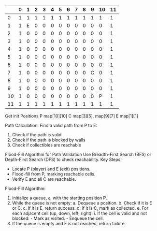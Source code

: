 |   | 0 | 1 | 2 | 3 | 4 | 5 | 6 | 7 | 8 | 9 | 10 | 11 |
|---|---|---|---|---|---|---|---|---|---|---|----|----|
| 0 | 1 | 1 | 1 | 1 | 1 | 1 | 1 | 1 | 1 | 1 |  1 |  1 |
| 1 | 1 | E | 0 | 0 | 0 | 0 | 0 | 0 | 0 | 0 |  0 |  1 |
| 2 | 1 | 0 | 0 | 0 | 0 | 0 | 0 | 0 | 0 | 0 |  0 |  1 |
| 3 | 1 | 0 | 0 | 0 | 0 | 0 | 0 | 0 | 0 | 0 |  0 |  1 |
| 4 | 1 | 0 | 0 | 0 | 0 | 0 | 0 | 0 | 0 | 0 |  0 |  1 |
| 5 | 1 | 0 | 0 | C | 0 | 0 | 0 | 0 | 0 | 0 |  0 |  1 |
| 6 | 1 | 0 | 0 | 0 | 0 | 0 | 0 | 0 | 0 | 0 |  0 |  1 |
| 7 | 1 | 0 | 0 | 0 | 0 | 0 | 0 | 0 | 0 | C |  0 |  1 |
| 8 | 1 | 0 | 0 | 0 | 0 | 0 | 0 | 0 | 0 | 0 |  0 |  1 |
| 9 | 1 | 0 | 0 | 0 | 0 | 0 | 0 | 0 | 0 | 0 |  0 |  1 |
| 10| 1 | 0 | 0 | 0 | 0 | 0 | 0 | 0 | 0 | 0 |  P |  1 |
| 11| 1 | 1 | 1 | 1 | 1 | 1 | 1 | 1 | 1 | 1 |  1 |  1 |

Get init Positions
P	map[10][10]
C	map[3][5], map[9][7]
E	map[1][1]

Path Calculation:
Find a valid path from P to E:
1. Check if the path is valid
2. Check if the path is blocked by walls
3. Check if collectibles are reachable


Flood-Fill Algorithm for Path Validation
Use Breadth-First Search (BFS) or Depth-First Search (DFS) to check reachability.
Key Steps:
- Locate P (player) and E (exit) positions.
- Flood-fill from P, marking reachable cells.
- Verify E and all C are reachable.

Flood-Fill Algorithm:
1. Initialize a queue, `q`, with the starting position P.
2. While the queue is not empty:
   a. Dequeue a position.
   b. Check if it is E or C.
   c. If it is E, return success.
   d. If it is C, mark as collected.
   e. For each adjacent cell (up, down, left, right):
	  i. If the cell is valid and not blocked:
		 - Mark as visited.
		 - Enqueue the cell.
3. If the queue is empty and E is not reached, return failure.

